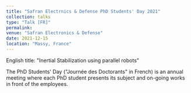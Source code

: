 ```yaml
---
title: "Safran Electrnics & Defense PhD Students' Day 2021"
collection: talks
type: "Talk [FR]"
permalink: 
venue: "Safran Electronics & Defense"
date: 2021-12-15
location: "Massy, France"
---
```


English title: "Inertial Stabilization using parallel robots"

The PhD Students' Day ("Journée des Doctorants" in French) is an annual meeting where each PhD student presents its subject and on-going works in front of the employees.
